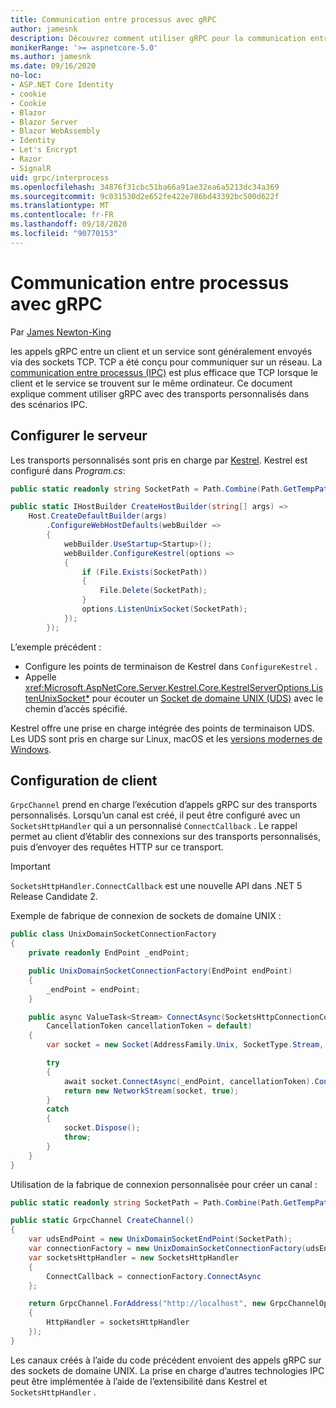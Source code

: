 ```yaml
---
title: Communication entre processus avec gRPC
author: jamesnk
description: Découvrez comment utiliser gRPC pour la communication entre processus.
monikerRange: '>= aspnetcore-5.0'
ms.author: jamesnk
ms.date: 09/16/2020
no-loc:
- ASP.NET Core Identity
- cookie
- Cookie
- Blazor
- Blazor Server
- Blazor WebAssembly
- Identity
- Let's Encrypt
- Razor
- SignalR
uid: grpc/interprocess
ms.openlocfilehash: 34876f31cbc51ba66a91ae32ea6a5213dc34a369
ms.sourcegitcommit: 9c031530d2e652fe422e786bd43392bc500d622f
ms.translationtype: MT
ms.contentlocale: fr-FR
ms.lasthandoff: 09/18/2020
ms.locfileid: "90770153"
---
```

# <a name="inter-process-communication-with-grpc"></a>Communication entre processus avec gRPC

Par [James Newton-King](https://twitter.com/jamesnk)

les appels gRPC entre un client et un service sont généralement envoyés via des sockets TCP. TCP a été conçu pour communiquer sur un réseau. La [communication entre processus (IPC)](https://wikipedia.org/wiki/Inter-process_communication) est plus efficace que TCP lorsque le client et le service se trouvent sur le même ordinateur. Ce document explique comment utiliser gRPC avec des transports personnalisés dans des scénarios IPC.

## <a name="server-configuration"></a>Configurer le serveur

Les transports personnalisés sont pris en charge par [Kestrel](xref:fundamentals/servers/kestrel). Kestrel est configuré dans *Program.cs*:

```csharp
public static readonly string SocketPath = Path.Combine(Path.GetTempPath(), "socket.tmp");

public static IHostBuilder CreateHostBuilder(string[] args) =>
    Host.CreateDefaultBuilder(args)
        .ConfigureWebHostDefaults(webBuilder =>
        {
            webBuilder.UseStartup<Startup>();
            webBuilder.ConfigureKestrel(options =>
            {
                if (File.Exists(SocketPath))
                {
                    File.Delete(SocketPath);
                }
                options.ListenUnixSocket(SocketPath);
            });
        });
```

L’exemple précédent :

* Configure les points de terminaison de Kestrel dans `ConfigureKestrel` .
* Appelle <xref:Microsoft.AspNetCore.Server.Kestrel.Core.KestrelServerOptions.ListenUnixSocket*> pour écouter un [Socket de domaine UNIX (UDS)](https://wikipedia.org/wiki/Unix_domain_socket) avec le chemin d’accès spécifié.

Kestrel offre une prise en charge intégrée des points de terminaison UDS. Les UDS sont pris en charge sur Linux, macOS et les [versions modernes de Windows](https://devblogs.microsoft.com/commandline/af_unix-comes-to-windows/).

## <a name="client-configuration"></a>Configuration de client

`GrpcChannel` prend en charge l’exécution d’appels gRPC sur des transports personnalisés. Lorsqu’un canal est créé, il peut être configuré avec un `SocketsHttpHandler` qui a un personnalisé `ConnectCallback` . Le rappel permet au client d’établir des connexions sur des transports personnalisés, puis d’envoyer des requêtes HTTP sur ce transport.

> [!IMPORTANT]
> `SocketsHttpHandler.ConnectCallback` est une nouvelle API dans .NET 5 Release Candidate 2.

Exemple de fabrique de connexion de sockets de domaine UNIX :

```csharp
public class UnixDomainSocketConnectionFactory
{
    private readonly EndPoint _endPoint;

    public UnixDomainSocketConnectionFactory(EndPoint endPoint)
    {
        _endPoint = endPoint;
    }

    public async ValueTask<Stream> ConnectAsync(SocketsHttpConnectionContext _,
        CancellationToken cancellationToken = default)
    {
        var socket = new Socket(AddressFamily.Unix, SocketType.Stream, ProtocolType.Unspecified);

        try
        {
            await socket.ConnectAsync(_endPoint, cancellationToken).ConfigureAwait(false);
            return new NetworkStream(socket, true);
        }
        catch
        {
            socket.Dispose();
            throw;
        }
    }
}
```

Utilisation de la fabrique de connexion personnalisée pour créer un canal :

```csharp
public static readonly string SocketPath = Path.Combine(Path.GetTempPath(), "socket.tmp");

public static GrpcChannel CreateChannel()
{
    var udsEndPoint = new UnixDomainSocketEndPoint(SocketPath);
    var connectionFactory = new UnixDomainSocketConnectionFactory(udsEndPoint);
    var socketsHttpHandler = new SocketsHttpHandler
    {
        ConnectCallback = connectionFactory.ConnectAsync
    };

    return GrpcChannel.ForAddress("http://localhost", new GrpcChannelOptions
    {
        HttpHandler = socketsHttpHandler
    });
}
```

Les canaux créés à l’aide du code précédent envoient des appels gRPC sur des sockets de domaine UNIX. La prise en charge d’autres technologies IPC peut être implémentée à l’aide de l’extensibilité dans Kestrel et `SocketsHttpHandler` .
